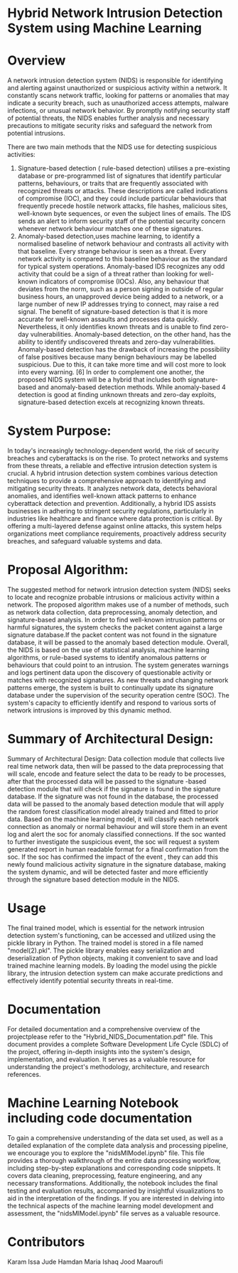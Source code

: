 # Hybrid Network Intrusion Detection System using Machine Learning

# Overview
A network intrusion detection system (NIDS) is responsible for identifying and alerting against unauthorized or suspicious activity within a network. It constantly scans network traffic, looking for patterns or anomalies that may indicate a security breach, such as unauthorized access attempts, malware infections, or unusual network behavior. By promptly notifying security staff of potential threats, the NIDS enables further analysis and necessary precautions to mitigate security risks and safeguard the network from potential intrusions.


There are two main methods that the NIDS use for detecting suspicious activities:
1. Signature-based detection ( rule-based detection) utilises a pre-existing
database or pre-programmed list of signatures that identify particular patterns,
behaviours, or traits that are frequently associated with recognized threats or
attacks. These descriptions are called indications of compromise (IOC), and
they could include particular behaviours that frequently precede hostile
network attacks, file hashes, malicious sites, well-known byte sequences, or
even the subject lines of emails. The IDS sends an alert to inform security
staff of the potential security concern whenever network behaviour matches
one of these signatures.
2. Anomaly-based detection,uses machine learning, to identify a normalised
baseline of network behaviour and contrasts all activity with that baseline.
Every strange behaviour is seen as a threat. Every network activity is
compared to this baseline behaviour as the standard for typical system
operations. Anomaly-based IDS recognizes any odd activity that could be a
sign of a threat rather than looking for well-known indicators of compromise
(IOCs). Also, any behaviour that deviates from the norm, such as a person
signing in outside of regular business hours, an unapproved device being
added to a network, or a large number of new IP addresses trying to connect,
may raise a red signal.
The benefit of signature-based detection is that it is more accurate for well-known
assaults and processes data quickly. Nevertheless, it only identifies known threats and is
unable to find zero-day vulnerabilities. Anomaly-based detection, on the other hand, has the
ability to identify undiscovered threats and zero-day vulnerabilities. Anomaly-based detection
has the drawback of increasing the possibility of false positives because many benign
behaviours may be labelled suspicious. Due to this, it can take more time and will cost more
to look into every warning. [6]
In order to complement one another, the proposed NIDS system will be a hybrid that
includes both signature-based and anomaly-based detection methods. While anomaly-based
4
detection is good at finding unknown threats and zero-day exploits, signature-based
detection excels at recognizing known threats.


# System Purpose:
In today's increasingly technology-dependent world, the risk of security breaches and cyberattacks is on the rise. To protect networks and systems from these threats, a reliable and effective intrusion detection system is crucial. A hybrid intrusion detection system combines various detection techniques to provide a comprehensive approach to identifying and mitigating security threats. It analyzes network data, detects behavioral anomalies, and identifies well-known attack patterns to enhance cyberattack detection and prevention. Additionally, a hybrid IDS assists businesses in adhering to stringent security regulations, particularly in industries like healthcare and finance where data protection is critical. By offering a multi-layered defense against online attacks, this system helps organizations meet compliance requirements, proactively address security breaches, and safeguard valuable systems and data.

# Proposal Algorithm:
The suggested method for network intrusion detection system (NIDS) seeks to locate and
recognize probable intrusions or malicious activity within a network. The proposed algorithm
makes use of a number of methods, such as network data collection, data preprocessing,
anomaly detection, and signature-based analysis. In order to find well-known intrusion
patterns or harmful signatures, the system checks the packet content against a large
signature database.If the packet content was not found in the signature database, it will be
passed to the anomaly based detection module. Overall, the NIDS is based on the use of
statistical analysis, machine learning algorithms, or rule-based systems to identify
anomalous patterns or behaviours that could point to an intrusion.
The system generates warnings and logs pertinent data upon the discovery of questionable
activity or matches with recognized signatures. As new threats and changing network
patterns emerge, the system is built to continually update its signature database under the
supervision of the security operation centre (SOC). The system's capacity to efficiently
identify and respond to various sorts of network intrusions is improved by this dynamic
method.

# Summary of Architectural Design:
Summary of Architectural Design:
Data collection module that collects live real time network data, then will be passed to the
data preprocessing that will scale, encode and feature select the data to be ready to be
processes, after that the processed data will be passed to the signature -based detection
module that will check if the signature is found in the signature database. If the signature
was not found in the database, the processed data will be passed to the anomaly based
detection module that will apply the random forest classification model already trained and
fitted to prior data. Based on the machine learning model, it will classify each network
connection as anomaly or normal behaviour and will store them in an event log and alert the
soc for anomaly classified connections. If the soc wanted to further investigate the
suspicious event, the soc will request a system generated report in human readable format
for a final confirmation from the soc. If the soc has confirmed the impact of the event , they
can add this newly found malicious activity signature in the signature database, making the
system dynamic, and will be detected faster and more efficiently through the signature based
detection module in the NIDS.

# Usage
The final trained model, which is essential for the network intrusion detection system's functioning, can be accessed and utilized using the pickle library in Python. The trained model is stored in a file named "model(2).pkl". The pickle library enables easy serialization and deserialization of Python objects, making it convenient to save and load trained machine learning models. By loading the model using the pickle library, the intrusion detection system can make accurate predictions and effectively identify potential security threats in real-time.

# Documentation

For detailed documentation and a comprehensive overview of the projectplease refer to the "Hybrid_NIDS_Documentation.pdf" file. This document provides a complete Software Development Life Cycle (SDLC) of the project, offering in-depth insights into the system's design, implementation, and evaluation. It serves as a valuable resource for understanding the project's methodology, architecture, and research references.

# Machine Learning Notebook including code documentation

To gain a comprehensive understanding of the data set used, as well as a detailed explanation of the complete data analysis and processing pipeline, we encourage you to explore the "nidsMlModel.ipynb" file. This file provides a thorough walkthrough of the entire data processing workflow, including step-by-step explanations and corresponding code snippets. It covers data cleaning, preprocessing, feature engineering, and any necessary transformations. Additionally, the notebook includes the final testing and evaluation results, accompanied by insightful visualizations to aid in the interpretation of the findings. If you are interested in delving into the technical aspects of the machine learning model development and assessment, the "nidsMlModel.ipynb" file serves as a valuable resource.


# Contributors
Karam Issa 
Jude Hamdan
Maria Ishaq
Jood Maaroufi


